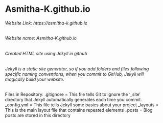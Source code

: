 # Asmitha-K.github.io

<h6>Website Link: https://asmitha-k.github.io</h6>
<h6>Website name: Asmitha-K.github.io</h6>
<h6>Created HTML site using Jekyll in github</h6>
<h6>Jekyll is a static site generator, so if you add folders and files following specific naming conventions, when you commit to GitHub, Jekyll will magically build your website.</h6>

<p>Files in Repository: 
.gitignore = This file tells Git to ignore the ‘_site’ directory that Jekyll automatically generates each time you commit.
_config.yml = This file tells Jekyll some basics about your project
_layouts = This is the main layout file that contains repeated elements
_posts = Blog posts are stored in this directory
</p>
